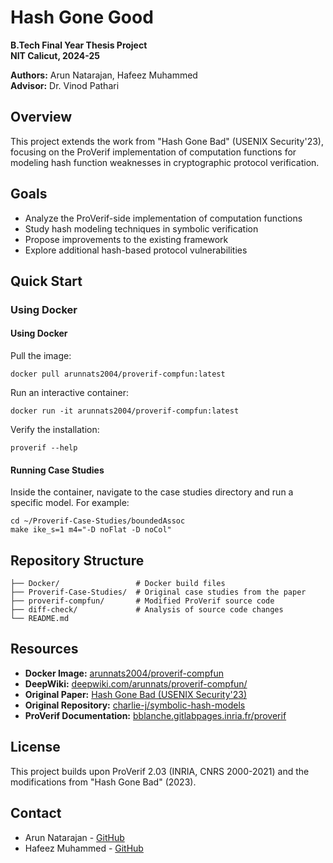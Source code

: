# Hash Gone Good

**B.Tech Final Year Thesis Project**  
**NIT Calicut, 2024-25**

**Authors:** Arun Natarajan, Hafeez Muhammed  
**Advisor:** Dr. Vinod Pathari

## Overview

This project extends the work from "Hash Gone Bad" (USENIX Security'23), focusing on the ProVerif implementation of computation functions for modeling hash function weaknesses in cryptographic protocol verification.

## Goals

- Analyze the ProVerif-side implementation of computation functions
- Study hash modeling techniques in symbolic verification
- Propose improvements to the existing framework
- Explore additional hash-based protocol vulnerabilities

## Quick Start

### Using Docker

#### Using Docker

Pull the image:

```
docker pull arunnats2004/proverif-compfun:latest
```

Run an interactive container:

```
docker run -it arunnats2004/proverif-compfun:latest
```

Verify the installation:

```
proverif --help
```

#### Running Case Studies

Inside the container, navigate to the case studies directory and run a specific model. For example:

```
cd ~/Proverif-Case-Studies/boundedAssoc
make ike_s=1 m4="-D noFlat -D noCol"
```

## Repository Structure

```
├── Docker/                 # Docker build files
├── Proverif-Case-Studies/  # Original case studies from the paper
├── proverif-compfun/       # Modified ProVerif source code
├── diff-check/             # Analysis of source code changes
└── README.md
```

## Resources

- **Docker Image:** [arunnats2004/proverif-compfun](https://hub.docker.com/repository/docker/arunnats2004/proverif-compfun/general)
- **DeepWiki:** [deepwiki.com/arunnats/proverif-compfun/](https://deepwiki.com/arunnats/proverif-compfun/)
- **Original Paper:** [Hash Gone Bad (USENIX Security'23)](https://www.usenix.org/conference/usenixsecurity23/presentation/cheval)
- **Original Repository:** [charlie-j/symbolic-hash-models](https://github.com/charlie-j/symbolic-hash-models)
- **ProVerif Documentation:** [bblanche.gitlabpages.inria.fr/proverif](https://bblanche.gitlabpages.inria.fr/proverif/)

## License

This project builds upon ProVerif 2.03 (INRIA, CNRS 2000-2021) and the modifications from "Hash Gone Bad" (2023).

## Contact

- Arun Natarajan - [GitHub](https://github.com/arunnats)
- Hafeez Muhammed - [GitHub](https://github.com/Hafeez-hm)
